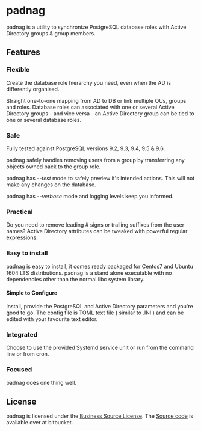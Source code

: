 # padnag
padnag is a utility to synchronize PostgreSQL database roles with Active Directory groups & group members.

## Features

### Flexible
Create the database role hierarchy you need, even when the AD is differently organised.

Straight one-to-one mapping from AD to DB or link multiple OUs, groups and roles.
Database roles can associated with one or several Active Directory groups - and vice versa -
    an Active Directory group can be tied to one or several database roles.


### Safe
Fully tested against PostgreSQL versions 9.2, 9.3, 9.4, 9.5 & 9.6.

padnag safely handles removing users from a group by transferring any objects owned back to the group
    role.

padnag has <i>--test</i> mode to safely preview it's intended actions. This will not make any changes on
    the database.

padnag has <i>--verbose</i> mode and logging levels keep you informed.


### Practical
Do you need to remove leading &#35; signs or trailing suffixes from the user names?
    Active Directory attributes can be tweaked with powerful regular expressions.


### Easy to install

padnag is easy to install, it comes ready packaged for Centos7 and Ubuntu 1604 LTS distributions.
padnag is a stand alone executable with no dependencies other than the normal libc system library.


<h4>Simple to Configure</h4>
Install, provide the PostgreSQL and Active Directory parameters and you're good to go.
    The config file is TOML text file ( similar to .INI ) and can be edited with your favourite text editor.



### Integrated
Choose to use the provided Systemd service unit or run from the command line or from cron.

### Focused
padnag does one thing well.

## License
padnag is licensed under the <a href="https://mariadb.com/bsl-faq-mariadb">Business Source License</a>.
The <a href="https://bitbucket.org/teampadnag/beta/src">Source code</a> is available over at bitbucket.

